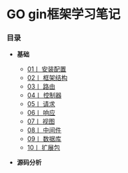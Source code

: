 # GO gin框架学习笔记



### 目录

-  **基础**
    - [01丨 安装配置 ](./01/README.md)
    - [02丨 框架结构 ](./02/README.md)
    - [03丨 路由 ](./03/README.md)
    - [04丨 控制器 ](./04/README.md)
    - [05丨 请求 ](./05/README.md)
    - [06丨 响应 ](./06/README.md)
    - [07丨 视图 ](./07/README.md)
    - [08丨 中间件 ](./08/README.md)
    - [09丨 数据库 ](./09/README.md)
    - [10丨 扩展包 ](./10/README.md)


-  **源码分析**